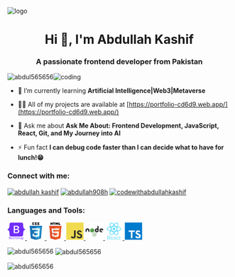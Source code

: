![logo](https://github.com/Abdul565656/Abdul565656/blob/main/bBack%20and%20Yellow%20%20Personal%20Trainer%20Linkedin%20Banner.png)
<h1 align="center">Hi 👋, I'm Abdullah Kashif</h1>
<h3 align="center">A passionate frontend developer from Pakistan</h3>

<img align="right" alt="coding" width="400" src="https://camo.githubusercontent.com/7de37139d0b4c1ce40865e799b446c0e963a3dd8fb68d239707237c40604fa3d/68747470733a2f2f63646e2e6472696262626c652e636f6d2f75736572732f3733303730332f73637265656e73686f74732f363538313234332f6176656e746f2e676966">

<p align="left"> <img src="https://komarev.com/ghpvc/?username=abdul565656&label=Profile%20views&color=0e75b6&style=flat" alt="abdul565656" /> </p>

- 🌱 I’m currently learning **Artificial Intelligence|Web3|Metaverse**

- 👨‍💻 All of my projects are available at [https://portfolio-cd6d9.web.app/](https://portfolio-cd6d9.web.app/)

- 💬 Ask me about **Ask Me About: Frontend Development, JavaScript, React, Git, and My Journey into AI**

- ⚡ Fun fact **I can debug code faster than I can decide what to have for lunch!😁**

<h3 align="left">Connect with me:</h3>
<p align="left">
<a href="https://www.linkedin.com/in/abdullah-kashif-9rr900/" target="blank"><img align="center" src="https://raw.githubusercontent.com/rahuldkjain/github-profile-readme-generator/master/src/images/icons/Social/linked-in-alt.svg" alt="abdullah kashif" height="30" width="40" /></a>
<a href="https://instagram.com/abdullah908h" target="blank"><img align="center" src="https://raw.githubusercontent.com/rahuldkjain/github-profile-readme-generator/master/src/images/icons/Social/instagram.svg" alt="abdullah908h" height="30" width="40" /></a>
<a href="https://youtube.com/@codewithabdullahkashif?si=iM705hYJYZNFJQlu" target="blank"><img align="center" src="https://raw.githubusercontent.com/rahuldkjain/github-profile-readme-generator/master/src/images/icons/Social/youtube.svg" alt="codewithabdullahkashif" height="30" width="40" /></a>
</p>

<h3 align="left">Languages and Tools:</h3>
<p align="left"> <a href="https://getbootstrap.com" target="_blank" rel="noreferrer"> <img src="https://raw.githubusercontent.com/devicons/devicon/master/icons/bootstrap/bootstrap-plain-wordmark.svg" alt="bootstrap" width="40" height="40"/> </a> <a href="https://www.w3schools.com/css/" target="_blank" rel="noreferrer"> <img src="https://raw.githubusercontent.com/devicons/devicon/master/icons/css3/css3-original-wordmark.svg" alt="css3" width="40" height="40"/> </a> <a href="https://www.w3.org/html/" target="_blank" rel="noreferrer"> <img src="https://raw.githubusercontent.com/devicons/devicon/master/icons/html5/html5-original-wordmark.svg" alt="html5" width="40" height="40"/> </a> <a href="https://developer.mozilla.org/en-US/docs/Web/JavaScript" target="_blank" rel="noreferrer"> <img src="https://raw.githubusercontent.com/devicons/devicon/master/icons/javascript/javascript-original.svg" alt="javascript" width="40" height="40"/> </a> <a href="https://nodejs.org" target="_blank" rel="noreferrer"> <img src="https://raw.githubusercontent.com/devicons/devicon/master/icons/nodejs/nodejs-original-wordmark.svg" alt="nodejs" width="40" height="40"/> </a> <a href="https://reactjs.org/" target="_blank" rel="noreferrer"> <img src="https://raw.githubusercontent.com/devicons/devicon/master/icons/react/react-original-wordmark.svg" alt="react" width="40" height="40"/> </a> <a href="https://www.typescriptlang.org/" target="_blank" rel="noreferrer"> <img src="https://raw.githubusercontent.com/devicons/devicon/master/icons/typescript/typescript-original.svg" alt="typescript" width="40" height="40"/> </a> </p>

<p><img align="left" src="https://github-readme-stats.vercel.app/api/top-langs?username=abdul565656&show_icons=true&locale=en&layout=compact" alt="abdul565656" /></p>

<p>&nbsp;<img align="center" src="https://github-readme-stats.vercel.app/api?username=abdul565656&show_icons=true&locale=en" alt="abdul565656" /></p>

<p><img align="center" src="https://github-readme-streak-stats.herokuapp.com/?user=abdul565656&" alt="abdul565656" /></p>
